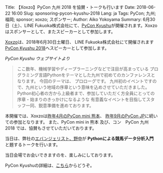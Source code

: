 Title: 【Xoxzo】PyCon 九州 2018 を協賛・トークも行います
Date: 2018-06-22 16:00
Slug: sponsoring-pycon-kyushu-2018
Lang: ja
Tags: PyCon; 九州; 福岡; sponsor; xoxzo; スポンサー; 
Author: Aiko Yokoyama
Summary: 6月30日（土）、LINE Fukuoka株式会社にて、[PyCon Kyushu](http://kyushu.pycon.jp/)が開催されます。Xoxzoはスポンサーとして、またスピーカーとして参加します。


[Xoxzo](https://info.xoxzo.com/ja/)は、2018年6月30日土曜日、
LINE Fukuoka株式会社にて開催されます
[PyCon Kyushu 2018](http://kyushu.pycon.jp/)へスピーカーとして参加します。

_PyCon Kyushu ウェブサイトより_
>ここ数年、機械学習やディープラーニングなどで注目が高まっている
>プログラミング言語Pythonをテーマとした九州で初めてのカンファレンスとなります。
>今回のテーマは、 プロローグです。
>九州初のイベントですので、九州という地域の序章という意味を込めさせていただきました。
>Python初心者の方から上級者まで、参加していただく方全員にとっての序章・始まりのきっかけになるような 
>有意義なイベントを目指してスタッフ一同、鋭意準備を進めております。

本開催では、Xoxzoは[昨年4月のPyCon mini 熊本](https://blog.xoxzo.com/ja/2017/04/27/pycon-kumamoto-2017-report/)、
[昨年9月のPyCon JP](https://blog.xoxzo.com/ja/2017/10/12/pycon-jp-2017/)に続いての参加となります。
また、PyCon mini in 熊本 及び、コン　PyCon 九州 2018 では、協賛もさせていただいております。

当日は、弊社の[エバンジェリスト、野中](https://info.xoxzo.com/ja/aboutus/)が
**Pythonによる競馬データ分析入門** と題するトークを行います。

当日会場でお会いできますのを、楽しみにしております。

PyCon Kyushuの詳細は、[こちら](http://kyushu.pycon.jp/)からどうぞ。
